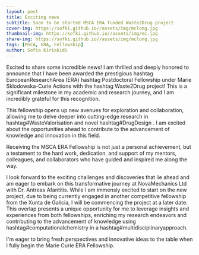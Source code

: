 ```yaml
---
layout: post
title: Exciting news
subtitle: Soon to be started MSCA ERA funded Waste2Drug project
cover-img: https://sofki.github.io//assets/img/mclong.jpg
thumbnail-img: https://sofki.github.io//assets/img/mc.jpg
share-img: https://sofki.github.io//assets/img/mclong.jpg
tags: [MSCA, ERA, Fellowship]
author: Sofia Kiriakidi
---
```


Excited to share some incredible news! 
I am thrilled and deeply honored to announce that I have been awarded the prestigious hashtag EuropeanResearchArea (ERA) hashtag Postdoctoral Fellowship under Marie Sklodowska-Curie Actions with the hashtag Waste2Drug project! This is a significant milestone in my academic and research journey, and I am incredibly grateful for this recognition.

This fellowship opens up new avenues for exploration and collaboration, allowing me to delve deeper into cutting-edge research in hashtag#WasteValorisation and novel hashtag#DrugDesign . I am excited about the opportunities ahead to contribute to the advancement of knowledge and innovation in this field.

Receiving the MSCA ERA Fellowship is not just a personal achievement, but a testament to the hard work, dedication, and support of my mentors, colleagues, and collaborators who have guided and inspired me along the way. 

I look forward to the exciting challenges and discoveries that lie ahead and am eager to embark on this transformative journey at NovaMechanics Ltd with Dr. Antreas Afantitis. While I am immensly excited to start on the new project, due to being currently engaged in another competitive fellowship from the Xunta de Galicia, I will be commencing the project at a later date. This overlap presents a unique opportunity for me to leverage insights and experiences from both fellowships, enriching my research endeavors and contributing to the advancement of knowledge using hashtag#computationalchemistry in a hashtag#multidisciplinaryapproach. 

I'm eager to bring fresh perspectives and innovative ideas to the table when I fully begin the Marie Curie ERA Fellowship.
